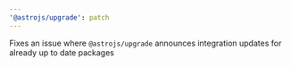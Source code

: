 ```yaml
---
'@astrojs/upgrade': patch
---
```


Fixes an issue where `@astrojs/upgrade` announces integration updates for already up to date packages

